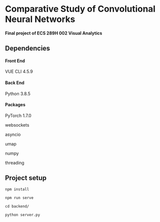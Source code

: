 # Comparative Study of Convolutional Neural Networks
####      Final project of ECS 289H 002 Visual Analytics

## Dependencies
#### Front End
VUE CLI 4.5.9
#### Back End
Python 3.8.5
#### Packages
PyTorch 1.7.0

websockets

asyncio

umap

numpy

threading


## Project setup
```
npm install
```
```
npm run serve
```
```
cd backend/
```
```
python server.py
```
